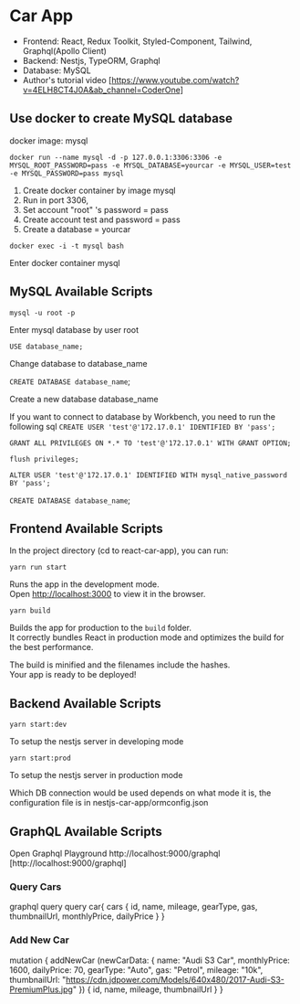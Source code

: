 # Car App
- Frontend: React, Redux Toolkit, Styled-Component, Tailwind, Graphql(Apollo Client)
- Backend: Nestjs, TypeORM, Graphql
- Database: MySQL
- Author's tutorial video [https://www.youtube.com/watch?v=4ELH8CT4J0A&ab_channel=CoderOne]

## Use docker to create MySQL database

docker image: mysql

`docker run --name mysql -d -p 127.0.0.1:3306:3306 -e MYSQL_ROOT_PASSWORD=pass -e MYSQL_DATABASE=yourcar -e MYSQL_USER=test -e MYSQL_PASSWORD=pass mysql`

1. Create docker container by image mysql
2. Run in port 3306,
3. Set account "root" 's password = pass
4. Create account test and password = pass
5. Create a database = yourcar

`docker exec -i -t mysql bash`

Enter docker container mysql

## MySQL Available Scripts

`mysql -u root -p`

Enter mysql database by user root

`USE database_name;`

Change database to database_name

`CREATE DATABASE database_name`;

Create a new database database_name

If you want to connect to database by Workbench, you need to run the following sql
`CREATE USER 'test'@'172.17.0.1' IDENTIFIED BY 'pass';`

`GRANT ALL PRIVILEGES ON *.* TO 'test'@'172.17.0.1' WITH GRANT OPTION;`

`flush privileges;`

`ALTER USER 'test'@'172.17.0.1' IDENTIFIED WITH mysql_native_password BY 'pass';`



`CREATE DATABASE database_name`;

## Frontend Available Scripts

In the project directory (cd to react-car-app), you can run:

`yarn run start`

Runs the app in the development mode.<br />
Open [http://localhost:3000](http://localhost:3000) to view it in the browser.

`yarn build`

Builds the app for production to the `build` folder.<br />
It correctly bundles React in production mode and optimizes the build for the best performance.

The build is minified and the filenames include the hashes.<br />
Your app is ready to be deployed!

## Backend Available Scripts

`yarn start:dev`

To setup the nestjs server in developing mode

`yarn start:prod`

To setup the nestjs server in production mode

Which DB connection would be used depends on what mode it is, the configuration file is in
nestjs-car-app/ormconfig.json

## GraphQL Available Scripts

Open Graphql Playground
http://localhost:9000/graphql [http://localhost:9000/graphql]

### Query Cars

graphql query
query car{
cars {
id,
name,
mileage,
gearType,
gas,
thumbnailUrl,
monthlyPrice,
dailyPrice
}
}

### Add New Car

mutation {
addNewCar (newCarData: {
name: "Audi S3 Car",
monthlyPrice: 1600,
dailyPrice: 70,
gearType: "Auto",
gas: "Petrol",
mileage: "10k",
thumbnailUrl: "https://cdn.jdpower.com/Models/640x480/2017-Audi-S3-PremiumPlus.jpg"
}) {
id,
name,
mileage,
thumbnailUrl
}
}
